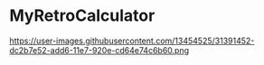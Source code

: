 # MyRetroCalculator

https://user-images.githubusercontent.com/13454525/31391452-dc2b7e52-add6-11e7-920e-cd64e74c6b60.png
